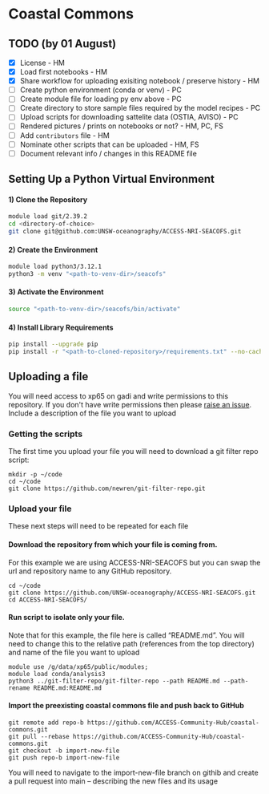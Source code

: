 # Coastal Commons

## TODO (by 01 August)
- [x] License - HM
- [x] Load first notebooks - HM
- [x] Share workflow for uploading exisiting notebook / preserve history - HM
- [ ] Create python environment (conda or venv) - PC
- [ ] Create module file for loading py env above - PC
- [ ] Create directory to store sample files required by the model recipes - PC
- [ ] Upload scripts for downloading sattelite data (OSTIA, AVISO) - PC
- [ ] Rendered pictures / prints on notebooks or not? - HM, PC, FS
- [ ] Add `contributors` file - HM
- [ ] Nominate other scripts that can be uploaded - HM, FS
- [ ] Document relevant info / changes in this README file

## Setting Up a Python Virtual Environment

#### 1) Clone the Repository
```bash
module load git/2.39.2
cd <directory-of-choice>
git clone git@github.com:UNSW-oceanography/ACCESS-NRI-SEACOFS.git
```

#### 2) Create the Environment
```bash
module load python3/3.12.1
python3 -m venv "<path-to-venv-dir>/seacofs"
```

#### 3) Activate the Environment
```bash
source "<path-to-venv-dir>/seacofs/bin/activate"
```

#### 4) Install Library Requirements
```bash
pip install --upgrade pip
pip install -r "<path-to-cloned-repository>/requirements.txt" --no-cache-dir
```
## Uploading a file

You will need access to xp65 on gadi and write permissions to this repository. If you don't have write permissions then please [raise an issue](https://github.com/ACCESS-Community-Hub/coastal-commons/issues/new). Include a description of the file you want to upload 
### Getting the scripts
The first time you upload your file you will need to download a git filter repo script:
```
mkdir -p ~/code
cd ~/code
git clone https://github.com/newren/git-filter-repo.git
```

### Upload your file 
These next steps will need to be repeated for each file
#### Download the repository from which your file is coming from. 
For this example we are using ACCESS-NRI-SEACOFS but you can swap the url and repository name to any GitHub repository.
```
cd ~/code
git clone https://github.com/UNSW-oceanography/ACCESS-NRI-SEACOFS.git
cd ACCESS-NRI-SEACOFS/
```
#### Run script to isolate only your file. 
Note that for this example, the file here is called “README.md”. You will need to change this to the relative path (references from the top directory) and name of the file you want to upload

```
module use /g/data/xp65/public/modules; 
module load conda/analysis3
python3 ../git-filter-repo/git-filter-repo --path README.md --path-rename README.md:README.md
```
#### Import the preexisting coastal commons file and push back to GitHub
```
git remote add repo-b https://github.com/ACCESS-Community-Hub/coastal-commons.git
git pull --rebase https://github.com/ACCESS-Community-Hub/coastal-commons.git
git checkout -b import-new-file
git push repo-b import-new-file
```
You will need to navigate to the import-new-file branch on githib and create a pull request into main – describing the new files and its usage
